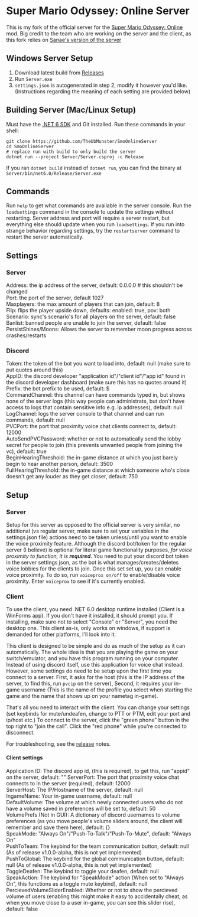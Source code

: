 # Super Mario Odyssey: Online Server

This is my fork of the official server for the [Super Mario Odyssey: Online](https://github.com/CraftyBoss/SuperMarioOdysseyOnline) mod.
Big credit to the team who are working on the server and the client, as this fork relies on
[Sanae's version of the server](https://github.com/Sanae6/SmoOnlineServer)


## Windows Server Setup

1. Download latest build from [Releases](https://github.com/TheUbMunster/SmoOnlineServer/releases)
2. Run `Server.exe`
3. `settings.json` is autogenerated in step 2, modify it however you'd like. (Instructions regarding the meaning of each setting are provided below)

## Building Server (Mac/Linux Setup)

Must have the [.NET 6 SDK](https://dotnet.microsoft.com/en-us/download) and Git installed.
Run these commands in your shell:
```shell
git clone https://github.com/TheUbMunster/SmoOnlineServer
cd SmoOnlineServer
# replace run with build to only build the server
dotnet run --project Server/Server.csproj -c Release
```
If you ran `dotnet build` instead of `dotnet run`, you can find the binary at `Server/bin/net6.0/Release/Server.exe`


## Commands

Run `help` to get what commands are available in the server console.
Run the `loadsettings` command in the console to update the settings without restarting.
Server address and port will require a server restart, but everything else should update when you run `loadsettings`.
If you run into strange behavior regarding settings, try the `restartserver` command to restart the server automatically.

[//]: # (TODO: Document all commands, possibly rename them too.)

## Settings

### Server
Address: the ip address of the server, default: 0.0.0.0 # this shouldn't be changed  
Port: the port of the server, default 1027  
Maxplayers: the max amount of players that can join, default: 8  
Flip: flips the player upside down, defaults: enabled: true, pov: both  
Scenario: sync's scenario's for all players on the server, default: false  
Banlist: banned people are unable to join the server, default: false  
PersistShines/Moons: Allows the server to remember moon progress across crashes/restarts  

### Discord
Token: the token of the bot you want to load into, default: null (make sure to put quotes around this)  
AppID: the discord developer "application id"/"client id"/"app id" found in the discord developer dashboard (make sure this has no quotes around it)
Prefix: the bot prefix to be used, default: $  
CommandChannel: this channel can have commands typed in, but shows none of the server logs (this way people can administrate, but don't have access to logs that contain sensitive info e.g. ip addresses), default: null  
LogChannel: logs the server console to that channel and can run commands, default: null  
PVCPort: the port that proximity voice chat clients connect to, default: 12000  
AutoSendPVCPassword: whether or not to automatically send the lobby secret for people to join (this prevents unwanted people from joining the vc), default: true  
BeginHearingThreshold: the in-game distance at which you just barely begin to hear another person, default: 3500  
FullHearingThreshold: the in-game distance at which someone who's close doesn't get any louder as they get closer, default: 750  

## Setup

### Server
Setup for this server as opposed to the official server is very similar, no additional (vs regular server, make sure to set your variables in the settings.json file)
actions need to be taken unless/until you want to enable the voice proximity feature.
Although the discord bot/token for the regular server (I believe) is optional for literal game functionality purposes, *for voice proximity to function, it is* ***required***. You need to put your discord
bot token in the server settings json, as the bot is what manages/creates/deletes voice lobbies for the clients to join. Once this set set up, you can enable voice proximity.
To do so, run `voiceprox on/off` to enable/disable voice proximity. Enter `voiceprox` to see if it's currently enabled.

### Client
To use the client, you need .NET 6.0 desktop runtime installed (Client is a WinForms app). If you don't have it installed, it should prompt you. If installing, make sure
not to select "Console" or "Server", you need the desktop one. This client as-is, only works on windows, if support is demanded for other platforms, I'll look into it.

This client is designed to be simple and do as much of the setup as it can automatically. The whole idea is that you are playing the game on your switch/emulator, and you
have this program running on your computer. Instead of using discord itself, use this application for voice chat instead. However, some settings do need to be setup upon
the first time you connect to a server. First, it asks for the host (this is the IP address of the server, to find this, run `pvcip` on the server), Second, it requires
your in-game username (This is the name of the profile you select when starting the game and the name that shows up on your nametag in-game).

That's all you need to interact with the client. You can change your settings (set keybinds for mute/undeafen, change to PTT or PTM, edit your port and ip/host etc.) To connect
to the server, click the "green phone" button in the top right to "join the call". Click the "red phone" while you're connected to disconnect.

For troubleshooting, see the [release](https://github.com/TheUbMunster/SmoOnlineServer/releases) notes.

#### Client settings
Application ID: The discord app id, (this is required), to get this, run "appid" on the server, default: ""
ServerPort: The port that proximity voice chat connects to in the server (required), default: 12000  
ServerHost: The IP/Hostname of the server, default: null  
IngameName: Your in-game username, default: null  
DefaultVolume: The volume at which newly connected users who do not have a volume saved in preferences will be set to, default: 50  
VolumePrefs (Not in GUI): A dictionary of discord usernames to volume preferences (as you move people's volume sliders around, the client will remember and save them here), default: {}  
SpeakMode: "Always On"/"Push-To-Talk"/"Push-To-Mute", default: "Always On"  
PushToTeam: The keybind for the team communication button, default: null (As of release v1.0.0-alpha, this is not yet implemented)  
PushToGlobal: The keybind for the global communication button, default: null (As of release v1.0.0-alpha, this is not yet implemented)  
ToggleDeafen: The keybind to toggle your deafen, default: null  
SpeakAction: The keybind for "SpeakMode" action (When set to "Always On", this functions as a toggle mute keybind), default: null  
PercievedVolumeSliderEnabled: Whether or not to show the percieved volume of users (enabling this might make it easy to accidentally cheat, as when you move close to a user
in-game, you can see this slider rise), default: false  